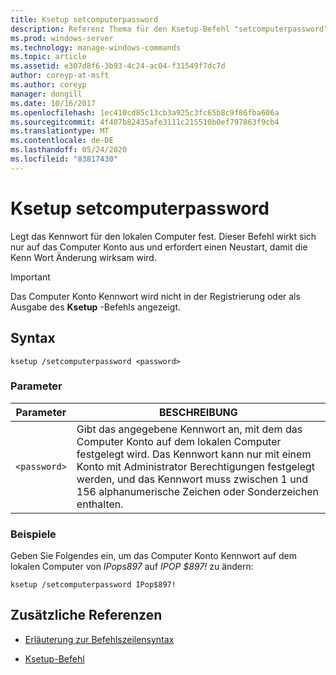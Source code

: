```yaml
---
title: Ksetup setcomputerpassword
description: Referenz Thema für den Ksetup-Befehl "setcomputerpassword", mit dem das Kennwort für den lokalen Computer festgelegt wird.
ms.prod: windows-server
ms.technology: manage-windows-commands
ms.topic: article
ms.assetid: e307d8f6-3b93-4c24-ac04-f31549f7dc7d
author: coreyp-at-msft
ms.author: coreyp
manager: dongill
ms.date: 10/16/2017
ms.openlocfilehash: 1ec410cd85c13cb3a925c3fc65b8c9f86fba606a
ms.sourcegitcommit: 4f407b82435afe3111c215510b0ef797863f9cb4
ms.translationtype: MT
ms.contentlocale: de-DE
ms.lasthandoff: 05/24/2020
ms.locfileid: "83817430"
---
```

# <a name="ksetup-setcomputerpassword"></a>Ksetup setcomputerpassword

Legt das Kennwort für den lokalen Computer fest. Dieser Befehl wirkt sich nur auf das Computer Konto aus und erfordert einen Neustart, damit die Kenn Wort Änderung wirksam wird.

> [!IMPORTANT]
> Das Computer Konto Kennwort wird nicht in der Registrierung oder als Ausgabe des **Ksetup** -Befehls angezeigt.

## <a name="syntax"></a>Syntax

```
ksetup /setcomputerpassword <password>
```

### <a name="parameters"></a>Parameter

| Parameter | BESCHREIBUNG |
| --------- | ----------- |
| `<password>` | Gibt das angegebene Kennwort an, mit dem das Computer Konto auf dem lokalen Computer festgelegt wird. Das Kennwort kann nur mit einem Konto mit Administrator Berechtigungen festgelegt werden, und das Kennwort muss zwischen 1 und 156 alphanumerische Zeichen oder Sonderzeichen enthalten. |

### <a name="examples"></a>Beispiele

Geben Sie Folgendes ein, um das Computer Konto Kennwort auf dem lokalen Computer von *IPops897* auf *IPOP $897!* zu ändern:

```
ksetup /setcomputerpassword IPop$897!
```

## <a name="additional-references"></a>Zusätzliche Referenzen

- [Erläuterung zur Befehlszeilensyntax](command-line-syntax-key.md)

- [Ksetup-Befehl](ksetup.md)
